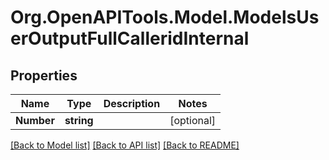 # Org.OpenAPITools.Model.ModelsUserOutputFullCalleridInternal

## Properties

Name | Type | Description | Notes
------------ | ------------- | ------------- | -------------
**Number** | **string** |  | [optional] 

[[Back to Model list]](../README.md#documentation-for-models) [[Back to API list]](../README.md#documentation-for-api-endpoints) [[Back to README]](../README.md)

